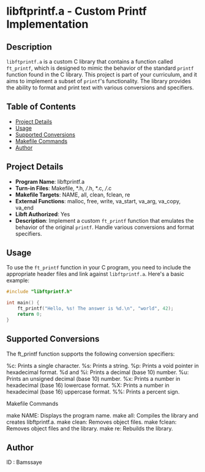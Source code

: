 # libftprintf.a - Custom Printf Implementation

## Description
`libftprintf.a` is a custom C library that contains a function called `ft_printf`, which is designed to mimic the behavior of the standard `printf` function found in the C library. This project is part of your curriculum, and it aims to implement a subset of `printf`'s functionality. The library provides the ability to format and print text with various conversions and specifiers.

## Table of Contents
- [Project Details](#project-details)
- [Usage](#usage)
- [Supported Conversions](#supported-conversions)
- [Makefile Commands](#makefile-commands)
- [Author](#author)


## Project Details
- **Program Name**: libftprintf.a
- **Turn-in Files**: Makefile, *.h, */*.h, *.c, */*.c
- **Makefile Targets**: NAME, all, clean, fclean, re
- **External Functions**: malloc, free, write, va_start, va_arg, va_copy, va_end
- **Libft Authorized**: Yes
- **Description**: Implement a custom `ft_printf` function that emulates the behavior of the original `printf`. Handle various conversions and format specifiers.

## Usage
To use the `ft_printf` function in your C program, you need to include the appropriate header files and link against `libftprintf.a`. Here's a basic example:

```c
#include "libftprintf.h"

int main() {
    ft_printf("Hello, %s! The answer is %d.\n", "world", 42);
    return 0;
}
```
## Supported Conversions

The ft_printf function supports the following conversion specifiers:

%c: Prints a single character.
%s: Prints a string.
%p: Prints a void pointer in hexadecimal format.
%d and %i: Prints a decimal (base 10) number.
%u: Prints an unsigned decimal (base 10) number.
%x: Prints a number in hexadecimal (base 16) lowercase format.
%X: Prints a number in hexadecimal (base 16) uppercase format.
%%: Prints a percent sign.

Makefile Commands

make NAME: Displays the program name.
make all: Compiles the library and creates libftprintf.a.
make clean: Removes object files.
make fclean: Removes object files and the library.
make re: Rebuilds the library.

## Author
ID : Bamssaye
